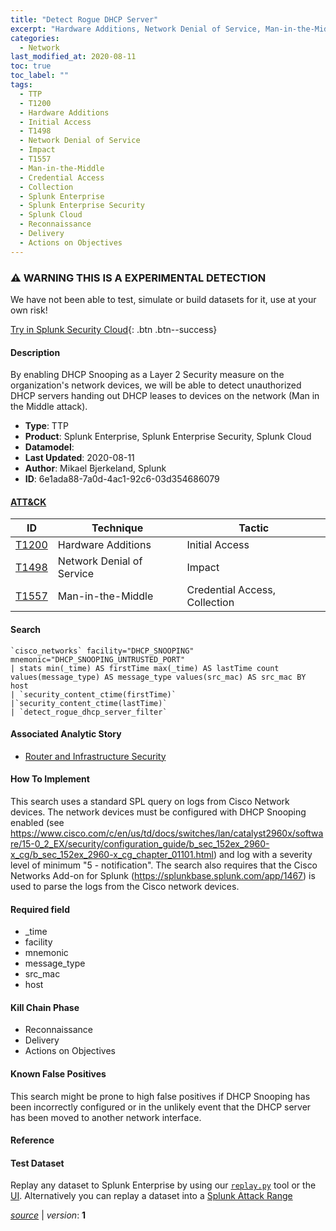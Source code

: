 ```yaml
---
title: "Detect Rogue DHCP Server"
excerpt: "Hardware Additions, Network Denial of Service, Man-in-the-Middle"
categories:
  - Network
last_modified_at: 2020-08-11
toc: true
toc_label: ""
tags:
  - TTP
  - T1200
  - Hardware Additions
  - Initial Access
  - T1498
  - Network Denial of Service
  - Impact
  - T1557
  - Man-in-the-Middle
  - Credential Access
  - Collection
  - Splunk Enterprise
  - Splunk Enterprise Security
  - Splunk Cloud
  - Reconnaissance
  - Delivery
  - Actions on Objectives
---
```


### ⚠️ WARNING THIS IS A EXPERIMENTAL DETECTION
We have not been able to test, simulate or build datasets for it, use at your own risk!


[Try in Splunk Security Cloud](https://www.splunk.com/en_us/cyber-security.html){: .btn .btn--success}

#### Description

By enabling DHCP Snooping as a Layer 2 Security measure on the organization&#39;s network devices, we will be able to detect unauthorized DHCP servers handing out DHCP leases to devices on the network (Man in the Middle attack).

- **Type**: TTP
- **Product**: Splunk Enterprise, Splunk Enterprise Security, Splunk Cloud
- **Datamodel**: 
- **Last Updated**: 2020-08-11
- **Author**: Mikael Bjerkeland, Splunk
- **ID**: 6e1ada88-7a0d-4ac1-92c6-03d354686079


#### [ATT&CK](https://attack.mitre.org/)

| ID          | Technique   | Tactic      |
| ----------- | ----------- | ----------- |
| [T1200](https://attack.mitre.org/techniques/T1200/) | Hardware Additions | Initial Access |
| [T1498](https://attack.mitre.org/techniques/T1498/) | Network Denial of Service | Impact |
| [T1557](https://attack.mitre.org/techniques/T1557/) | Man-in-the-Middle | Credential Access, Collection |

#### Search

```
`cisco_networks` facility="DHCP_SNOOPING" mnemonic="DHCP_SNOOPING_UNTRUSTED_PORT" 
| stats min(_time) AS firstTime max(_time) AS lastTime count values(message_type) AS message_type values(src_mac) AS src_mac BY host 
| `security_content_ctime(firstTime)`
|`security_content_ctime(lastTime)`
| `detect_rogue_dhcp_server_filter`
```

#### Associated Analytic Story
* [Router and Infrastructure Security](/stories/router_and_infrastructure_security)


#### How To Implement
This search uses a standard SPL query on logs from Cisco Network devices. The network devices must be configured with DHCP Snooping enabled (see https://www.cisco.com/c/en/us/td/docs/switches/lan/catalyst2960x/software/15-0_2_EX/security/configuration_guide/b_sec_152ex_2960-x_cg/b_sec_152ex_2960-x_cg_chapter_01101.html) and log with a severity level of minimum &#34;5 - notification&#34;. The search also requires that the Cisco Networks Add-on for Splunk (https://splunkbase.splunk.com/app/1467) is used to parse the logs from the Cisco network devices.

#### Required field
* _time
* facility
* mnemonic
* message_type
* src_mac
* host


#### Kill Chain Phase
* Reconnaissance
* Delivery
* Actions on Objectives


#### Known False Positives
This search might be prone to high false positives if DHCP Snooping has been incorrectly configured or in the unlikely event that the DHCP server has been moved to another network interface.





#### Reference


#### Test Dataset
Replay any dataset to Splunk Enterprise by using our [`replay.py`](https://github.com/splunk/attack_data#using-replaypy) tool or the [UI](https://github.com/splunk/attack_data#using-ui).
Alternatively you can replay a dataset into a [Splunk Attack Range](https://github.com/splunk/attack_range#replay-dumps-into-attack-range-splunk-server)




[*source*](https://github.com/splunk/security_content/tree/develop/detections/experimental/network/detect_rogue_dhcp_server.yml) \| *version*: **1**